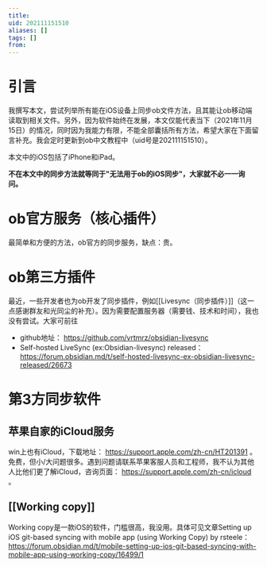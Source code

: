 ```yaml
---
title: 
uid: 202111151510
aliases: []
tags: []
from: 
---
```

# 引言
我撰写本文，尝试列举所有能在iOS设备上同步ob文件方法，且其能让ob移动端读取到相关文件。另外，因为软件始终在发展，本文仅能代表当下（2021年11月15日）的情况，同时因为我能力有限，不能全部囊括所有方法，希望大家在下面留言补充。我会定时更新到ob中文教程中（uid号是202111151510）。

本文中的iOS包括了iPhone和iPad。

**不在本文中的同步方法就等同于"无法用于ob的iOS同步"，大家就不必一一询问。**

# ob官方服务（核心插件）
最简单和方便的方法，ob官方的同步服务，缺点：贵。

# ob第三方插件
最近，一些开发者也为ob开发了同步插件，例如[[Livesync（同步插件）]]（这一点感谢群友和光同尘的补充）。因为需要配置服务器（需要钱、技术和时间），我也没有尝试。大家可前往
- github地址： https://github.com/vrtmrz/obsidian-livesync
- Self-hosted LiveSync (ex:Obsidian-livesync) released： https://forum.obsidian.md/t/self-hosted-livesync-ex-obsidian-livesync-released/26673

# 第3方同步软件

## 苹果自家的iCloud服务
win上也有iCloud，下载地址： https://support.apple.com/zh-cn/HT201391 。免费，但小/大问题很多。遇到问题请联系苹果客服人员和工程师，我不认为其他人比他们更了解iCloud，咨询页面： https://support.apple.com/zh-cn/icloud 。


## [[Working copy]]
Working copy是一款iOS的软件，门槛很高，我没用。具体可见文章Setting up iOS git-based syncing with mobile app (using Working Copy) by rsteele： https://forum.obsidian.md/t/mobile-setting-up-ios-git-based-syncing-with-mobile-app-using-working-copy/16499/1

